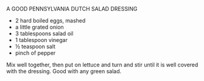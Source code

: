 A GOOD PENNSYLVANIA DUTCH SALAD DRESSING

* 2 hard boiled eggs, mashed
* a little grated onion
* 3 tablespoons salad oil
* 1 tablespoon vinegar
* ½ teaspoon salt
* pinch of pepper

Mix well together, then put on lettuce and turn and stir until it is well covered with the dressing. Good with any green salad.

